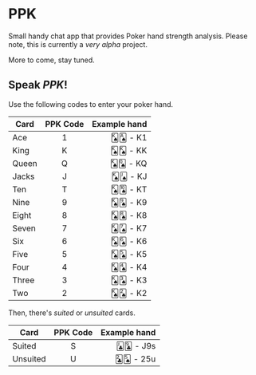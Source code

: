 # PPK

Small handy chat app that provides Poker hand strength analysis.
Please note, this is currently a *very alpha* project.

More to come, stay tuned.

## Speak *PPK*!

Use the following codes to enter your poker hand.

| Card        | PPK Code | Example hand |
| ----------- |:--------:| ------------:|
| Ace         | 1        | 🂮🂡 - K1      |
| King        | K        | 🂮🂮 - KK      |
| Queen       | Q        | 🂮🂭 - KQ      |
| Jacks       | J        | 🂮🂫 - KJ      |
| Ten         | T        | 🂮🂪 - KT      |
| Nine        | 9        | 🂮🂩 - K9      |
| Eight       | 8        | 🂮🂨 - K8      |
| Seven       | 7        | 🂮🂧 - K7      |
| Six         | 6        | 🂮🂦 - K6      |
| Five        | 5        | 🂮🂥 - K5      |
| Four        | 4        | 🂮🂤 - K4      |
| Three       | 3        | 🂮🂣 - K3      |
| Two         | 2        | 🂮🂢 - K2      |

Then, there's *suited* or *unsuited* cards.

| Card        | PPK Code | Example hand |
| ----------- |:--------:| ------------:|
| Suited      | S        | 🃛🃙 - J9s     |
| Unsuited    | U        | 🃒🂥 - 25u     |

